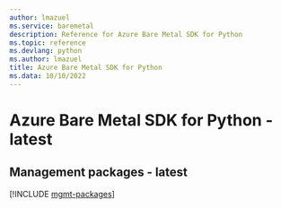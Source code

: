 ```yaml
---
author: lmazuel
ms.service: baremetal
description: Reference for Azure Bare Metal SDK for Python
ms.topic: reference
ms.devlang: python
ms.author: lmazuel
title: Azure Bare Metal SDK for Python
ms.data: 10/10/2022
---
```

# Azure Bare Metal SDK for Python - latest

## Management packages - latest
[!INCLUDE [mgmt-packages](bare-metal-mgmt-index.md)]